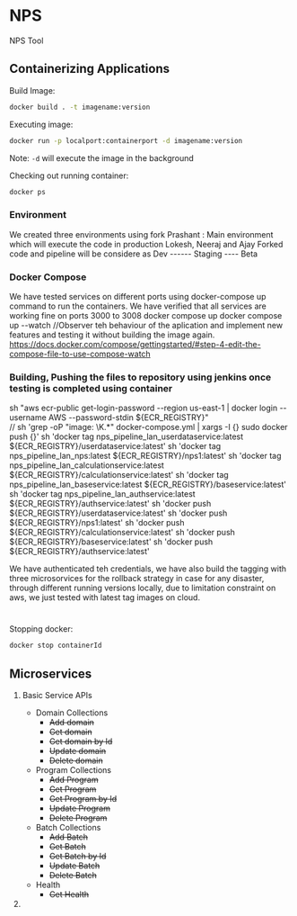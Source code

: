 # NPS

NPS Tool


## Containerizing Applications

Build Image:
```sh
docker build . -t imagename:version
```

Executing image:
```sh
docker run -p localport:containerport -d imagename:version
```

Note: `-d` will execute the image in the background<br/>

Checking out running container:
```sh
docker ps
```

### Environment 
  We created three environments using fork
     Prashant : Main environment which will execute the code in production
     Lokesh, Neeraj and Ajay Forked code and pipeline will be considere as Dev ------ Staging ---- Beta

### Docker Compose 
We have tested services on different ports using docker-compose up command to run the containers.
We have verified that all services are working fine on ports 3000 to 3008
  docker compose up
  docker compose up --watch //Observer teh behaviour of the aplication and implement new features and testing it without building the image again.
  https://docs.docker.com/compose/gettingstarted/#step-4-edit-the-compose-file-to-use-compose-watch


### Building, Pushing the files to repository using jenkins once testing is completed using container
sh "aws ecr-public get-login-password --region us-east-1 | docker login --username AWS --password-stdin ${ECR_REGISTRY}"                                          
                        // sh 'grep -oP "image: \\K.*" docker-compose.yml | xargs -I {} sudo docker push {}'
                        sh 'docker tag nps_pipeline_lan_userdataservice:latest ${ECR_REGISTRY}/userdataservice:latest'
                        sh 'docker tag nps_pipeline_lan_nps:latest ${ECR_REGISTRY}/nps1:latest'
                        sh 'docker tag nps_pipeline_lan_calculationservice:latest ${ECR_REGISTRY}/calculationservice:latest'
                        sh 'docker tag nps_pipeline_lan_baseservice:latest ${ECR_REGISTRY}/baseservice:latest'
                        sh 'docker tag nps_pipeline_lan_authservice:latest ${ECR_REGISTRY}/authservice:latest'
                        sh 'docker push ${ECR_REGISTRY}/userdataservice:latest'
                        sh 'docker push ${ECR_REGISTRY}/nps1:latest'
                        sh 'docker push ${ECR_REGISTRY}/calculationservice:latest'
                        sh 'docker push ${ECR_REGISTRY}/baseservice:latest'
                        sh 'docker push ${ECR_REGISTRY}/authservice:latest'


We have authenticated teh credentials, we have also build the tagging with three microsorvices for the rollback strategy in case for any disaster, through different running versions locally, due to limitation constraint on aws, we just tested with latest tag images on cloud.

   

#
Stopping docker:
```sh
docker stop containerId
```


## Microservices

1. Basic Service APIs
    - Domain Collections
        - ~~Add domain~~
        - ~~Get domain~~
        - ~~Get domain by Id~~
        - ~~Update domain~~
        - ~~Delete domain~~
    - Program Collections
        - ~~Add Program~~
        - ~~Get Program~~
        - ~~Get Program by Id~~
        - ~~Update Program~~
        - ~~Delete Program~~
    - Batch Collections
        - ~~Add Batch~~
        - ~~Get Batch~~
        - ~~Get Batch by Id~~
        - ~~Update Batch~~
        - ~~Delete Batch~~
    - Health
        - ~~Get Health~~

2. 

